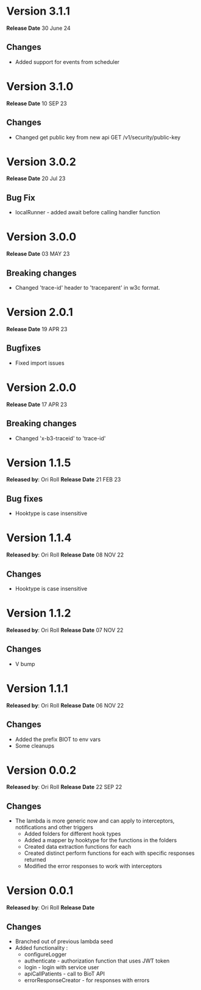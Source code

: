 # Version 3.1.1

**Release Date** 30 June 24

## Changes

- Added support for events from scheduler


# Version 3.1.0

**Release Date** 10 SEP 23

## Changes

- Changed get public key from new api GET /v1/security/public-key

# Version 3.0.2

**Release Date** 20 Jul 23

## Bug Fix

- localRunner - added await before calling handler function
# Version 3.0.0

**Release Date** 03 MAY 23

## Breaking changes

- Changed 'trace-id' header to 'traceparent' in w3c format.

# Version 2.0.1

**Release Date** 19 APR 23

## Bugfixes 

- Fixed import issues

# Version 2.0.0

**Release Date** 17 APR 23

## Breaking changes

- Changed 'x-b3-traceid' to 'trace-id'

# Version 1.1.5

**Released by**: Ori Roll **Release Date** 21 FEB 23

## Bug fixes

- Hooktype is case insensitive

# Version 1.1.4

**Released by**: Ori Roll **Release Date** 08 NOV 22

## Changes

- Hooktype is case insensitive

# Version 1.1.2

**Released by**: Ori Roll **Release Date** 07 NOV 22

## Changes

- V bump
# Version 1.1.1

**Released by**: Ori Roll **Release Date** 06 NOV 22

## Changes

- Added the prefix BIOT to env vars
- Some cleanups

# Version 0.0.2

**Released by**: Ori Roll **Release Date** 22 SEP 22

## Changes

- The lambda is more generic now and can apply to interceptors, notifications and other triggers
  - Added folders for different hook types
  - Added a mapper by hooktype for the functions in the folders
  - Created data extraction functions for each
  - Created distinct perform functions for each with specific responses returned
  - Modified the error responses to work with interceptors

# Version 0.0.1

**Released by**: Ori Roll **Release Date** <!-- Jun 20 2022 -->

## Changes

- Branched out of previous lambda seed
- Added functionality :
  - configureLogger
  - authenticate - authorization function that uses JWT token
  - login - login with service user
  - apiCallPatients - call to BioT API
  - errorResponseCreator - for responses with errors
